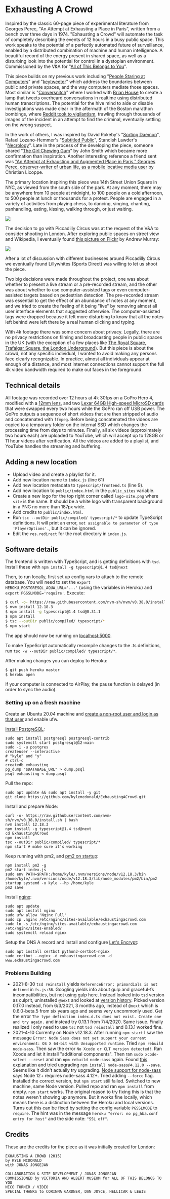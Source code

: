# Exhausting A Crowd

Inspired by the classic 60-page piece of experimental literature from Georges Perec, "An Attempt at Exhausting a Place in Paris", written from a bench over three days in 1974. "Exhausting a Crowd" will automate the task of completely describing the events of 12 hours in a busy public space. This work speaks to the potential of a perfectly automated future of surveillance, enabled by a distributed combination of machine and human intelligence. A beautiful record of the energy present in shared space, as well as a disturbing look into the potential for control in a dystopian environment. Commissioned by the V&A for "[All of This Belongs to You](http://www.vam.ac.uk/content/exhibitions/all-of-this-belongs-to-you/)".

This piece builds on my previous work including "[People Staring at Computers](https://vimeo.com/25958231)" and "[keytweeter](https://vimeo.com/9922212)" which address the boundaries between public and private spaces, and the way computers mediate those spaces. Most similar is "[Conversnitch](https://twitter.com/conversnitch)" where I worked with [Brian House](https://twitter.com/h0use) to create a lamp that tweets overheard conversations in realtime using distributed human transcriptions. The potential for the hive mind to aide or disable investigations was made clear in the aftermath of the Boston marathon bombings, where [Reddit took to vigilantism](http://www.nytimes.com/2013/04/29/business/media/bombings-trip-up-reddit-in-its-turn-in-spotlight.html), trawling through thousands of images of the incident in an attempt to find the criminal, eventually settling on the wrong suspect.

In the work of others, I was inspired by David Rokeby's "[Sorting Daemon](www.davidrokeby.com/sorting.html)", Rafael Lozano-Hemmer's "[Subtitled Public](http://www.lozano-hemmer.com/subtitled_public.php)", Standish Lawder's "[Necrology](https://www.youtube.com/watch?v=Dadi7mw5gCs)". Late in the process of the developing the piece, someone shared "[The Girl Chewing Gum](https://www.youtube.com/watch?v=57hJn-nkKSA)" by John Smith which became more confirmation than inspiration. Another interesting reference a friend sent was ["An Attempt at Exhausting and Augmented Place in Paris." Georges Perec, observer-writer of urban life, as a mobile locative media user](http://www.i-3.fr/wp-content/uploads/2015/05/WP-i3-SES-15-07-Licoppe.pdf) by Christian Licoppe.

The primary location inspiring this piece was 14th Street Union Square in NYC, as viewed from the south side of the park. At any moment, there may be anywhere from 10 people at midnight, to 100 people on a cold afternoon, to 500 people at lunch or thousands for a protest. People are engaged in a variety of activities from playing chess, to dancing, singing, chanting, panhandling, eating, kissing, walking through, or just waiting.

![](https://igcdn-photos-d-a.akamaihd.net/hphotos-ak-xaf1/t51.2885-15/11378623_774063319380827_678750027_o.jpg)

The decision to go with Piccadilly Circus was at the request of the V&A to consider shooting in London. After exploring public spaces on street view and Wikipedia, I eventually found [this picture on Flickr](https://www.flickr.com/photos/mrandrewmurray/2765228320/) by Andrew Murray:

![](https://farm4.staticflickr.com/3280/2765228320_764394bc57_b.jpg)

After a lot of discussion with different businesses around Piccadilly Circus we eventually found Lillywhites (Sports Direct) was willing to let us shoot the piece.

Two big decisions were made throughout the project, one was about whether to present a live stream or a pre-recorded stream, and the other was about whether to use computer-assisted tags or even computer-assisted targets based on pedestrian detection. The pre-recorded stream was essential to get the effect of an abundance of notes at any moment, and we tried to create the feeling of it being "live" by removing almost all user interface elements that suggested otherwise. The computer-assisted tags were dropped because it felt more disturbing to know that all the notes left behind were left there by a real human clicking and typing.

With 4k footage there was some concern about privacy. Legally, there are no privacy restrictions on filming and broadcasting people in public spaces in the UK (with the exception of a few places like [The Royal Square, Trafalgar Square, the London Underground](http://filmlondon.org.uk/get-permission-film)). But this piece is about the crowd, not any specific individual, I wanted to avoid making any persons face clearly recognizable. In practice, almost all individuals appear at enough of a distance, and most internet connections cannot support the full 4k video bandwidth required to make out faces in the foreground.

## Technical details

All footage was recorded over 12 hours at 4k 30fps on a GoPro Hero 4, modified with a [12mm lens](http://peauproductions.com/store/index.php?main_page=product_info&products_id=690), and two [Lexar 64GB High-speed MicroSD cards](http://www.bhphotovideo.com/c/product/1031506-REG/lexar_lsdmi64gbsbna633r_64gb_micro_sdhc_card.html) that were swapped every two hours while the GoPro ran off USB power. The GoPro outputs a sequence of short videos that are then stripped of audio and concatenated with `ffmpeg`. Before being concatenated the videos are copied to a temporary folder on the internal SSD which changes the processing time from days to minutes. Finally, all six videos (approximately two hours each) are uploaded to YouTube, which will accept up to 128GB or 11 hour videos after verification. All the videos are added to a playlist, and YouTube handles the streaming and buffering.

## Adding a new location

* Upload video and create a playlist for it.
* Add new location name to `index.js` (line 61)
* Add new location metadata to `typescript/frontend.ts` (line 9).
* Add new location to `public/index.html` in the `public_sites` variable.
* Create a new logo for the top right corner called `logo-site.png` where `site` is the name. It should be a white logo with transparent background in a PNG no more than 187px wide.
* Add credits to `public/index.html`.
* Run `tsc --outDir public/compiled/ typescript/*` to update TypeScript definitions. It will print an error, `not assignable to parameter of type 'PlayerOptions'.`, but it can be ignored.
* Edit the `res.redirect` for the root directory in `index.js`.

## Software details

The frontend is written with TypeScript, and is getting definitions with `tsd`. Install these with `npm install -g typescript@1.4 tsd@next`

Then, to run locally, first set up config vars to attach to the remote database. You will need to set the `export HEROKU_POSTGRESQL_AQUA_URL='...'` (using the variables in Heroku) and `export PGSSLMODE='require'`. Execute:

```sh
$ curl -o- https://raw.githubusercontent.com/nvm-sh/nvm/v0.38.0/install.sh | bash
$ nvm install 12.18.3
$ npm install -g typescript@1.4 tsd@0.31.1
$ npm install
$ tsc --outDir public/compiled/ typescript/*
$ npm start
```

The app should now be running on [localhost:5000](http://localhost:5000/).

To make TypeScript automatically recompile changes to the .ts definitions, run `tsc -w --outDir public/compiled/ typescript/*`.

After making changes you can deploy to Heroku:

```sh
$ git push heroku master
$ heroku open
```

If your computer is connected to AirPlay, the pause function is delayed (in order to sync the audio).

### Setting up on a fresh machine

Create an Ubuntu 20.04 machine and [create a non-root user and login as that user](https://www.digitalocean.com/community/tutorials/initial-server-setup-with-ubuntu-20-04) and enable ufw.

[Install PostgreSQL](https://www.digitalocean.com/community/tutorials/how-to-install-and-use-postgresql-on-ubuntu-20-04):

```
sudo apt install postgresql postgresql-contrib
sudo systemctl start postgresql@12-main
sudo -i -u postgres
createuser --interactive
# "kyle" and "y"
# ctrl-c
createdb exhausting
pg_dump "$DATABASE_URL" > dump.psql
psql exhausting < dump.psql
```

Pull the repo:

```
sudo apt update && sudo apt install -y git
git clone https://github.com/kylemcdonald/ExhaustingACrowd.git
```

Install and prepare Node:

```
curl -o- https://raw.githubusercontent.com/nvm-sh/nvm/v0.38.0/install.sh | bash
nvm install 12.18.3
npm install -g typescript@1.4 tsd@next
cd ExhaustingACrowd
npm install
tsc --outDir public/compiled/ typescript/*
npm start # make sure it's working
```

Keep running with pm2, and [pm2 on startup](https://pm2.keymetrics.io/docs/usage/startup/):

```
npm install pm2 -g
pm2 start index.js
sudo env PATH=$PATH:/home/kyle/.nvm/versions/node/v12.18.3/bin /home/kyle/.nvm/versions/node/v12.18.3/lib/node_modules/pm2/bin/pm2 startup systemd -u kyle --hp /home/kyle
pm2 save
```

Install [nginx](https://www.digitalocean.com/community/tutorials/how-to-install-nginx-on-ubuntu-20-04):

```
sudo apt update
sudo apt install nginx
sudo ufw allow 'Nginx Full'
sudo cp .nginx /etc/nginx/sites-available/exhaustingacrowd.com
sudo ln -s /etc/nginx/sites-available/exhaustingacrowd.com /etc/nginx/sites-enabled/
sudo systemctl reload nginx
```

Setup the DNS A record and install and configure [Let's Encrypt](https://www.digitalocean.com/community/tutorials/how-to-secure-nginx-with-let-s-encrypt-on-ubuntu-20-04):

```
sudo apt install certbot python3-certbot-nginx
sudo certbot --nginx -d exhaustingacrowd.com -d www.exhaustingacrowd.com
```

### Problems Building

* 2021-8-30 `tsd reinstall` yields `ReferenceError: primordials is not defined` in `fs.js:36`. Googling yields info about gulp and graceful-fs incompatibilities, but not using gulp here. Instead looked into `tsd` version as culprit, uninstalled `@next` and looked at [version history](https://www.npmjs.com/package/tsd). Picked version 0.17.0 instead, from 6/3/2021, 3 months ago, instead of `@next` which is 0.6.0-beta.5 from six years ago and seems very uncommonly used. Get the error `The type definition index.d.ts does not exist. Create one and try again.` and instead try 0.13.1 from 7/4/2020. Same issue. Finally realized I only need to use `tsc` not `tsd reinstall` and 0.13.1 worked fine.
* 2021-4-10 Currently on Node v12.18.3. After running `npm start` I saw the message `Error: Node Sass does not yet support your current environment: OS X 64-bit with Unsupported runtime`. Tried `npm rebuild node-sass`. Then saw the error `No Xcode or CLT version detected!`. Ran Xcode and let it install "additional components". Then ran `sudo xcode-select --reset` and ran `npm rebuild node-sass` again. Found [this explanation](https://github.com/nodejs/node-gyp/issues/1763) and tried upgrading `npm install node-sass@4.12.0 --save`. Seems like it didn't actually try upgrading. [Node support for node-sass](https://github.com/sass/node-sass#node-version-support-policy) says Node 12+ requires node-sass 4.12+. Tried adding `--force` flag. Installed the correct version, but `npm start` still failed. Switched to new machine, same Node version. Pulled repo and ran `npm install` from empty. `npm start` works. The original reason to try fixing this is that the notes weren't showing up anymore. But it works fine locally, which means there is a distinction between the Heroku and local versions. Turns out this can be fixed by setting the config variable `PGSSLMODE` to `require`. The hint was in the message `heroku "error: no pg_hba.conf entry for host"` and the side note: `"SSL off"`.

## Credits

These are the credits for the piece as it was initially created for London:

```
EXHAUSTING A CROWD (2015)
by KYLE MCDONALD
with JONAS JONGEJAN

COLLABORATION & SITE DEVELOPMENT / JONAS JONGEJAN
COMMISSIONED by VICTORIA AND ALBERT MUSEUM for ALL OF THIS BELONGS TO YOU
NICO TURNER / VIDEO
SPECIAL THANKS to CORINNA GARDNER, DAN JOYCE, HELLICAR & LEWIS
```
